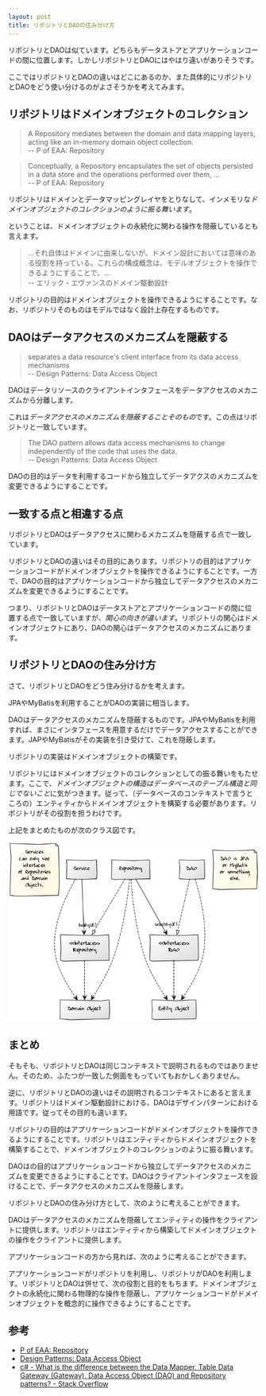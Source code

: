 ```yaml
---
layout: post
title: リポジトリとDAOの住み分け方
---
```


リポジトリとDAOは似ています。どちらもデータストアとアプリケーションコードの間に位置します。しかしリポジトリとDAOにはやはり違いがありそうです。

ここではリポジトリとDAOの違いはどこにあるのか、また具体的にリポジトリとDAOをどう使い分けるのがよさそうかを考えてみます。

リポジトリはドメインオブジェクトのコレクション
----

> A Repository mediates between the domain and data mapping layers, acting like an in-memory domain object collection.   
-- P of EAA: Repository

> Conceptually, a Repository encapsulates the set of objects persisted in a data store and the operations performed over them, ...  
-- P of EAA: Repository

リポジトリはドメインとデータマッピングレイヤをとりなして、インメモリな*ドメインオブジェクトのコレクションのように振る舞います*。

ということは、ドメインオブジェクトの永続化に関わる操作を隠蔽しているとも言えます。

> ...それ自体はドメインに由来しないが、ドメイン設計においては意味のある役割を持っている。これらの構成概念は、モデルオブジェクトを操作できるようにすることで、...  
-- エリック・エヴァンスのドメイン駆動設計

リポジトリの目的はドメインオブジェクトを操作できるようにすることです。なお、リポジトリそのものはモデルではなく設計上存在するものです。

DAOはデータアクセスのメカニズムを隠蔽する
----

> separates a data resource&#39;s client interface from its data access mechanisms  
-- Design Patterns: Data Access Object

DAOはデータリソースのクライアントインタフェースをデータアクセスのメカニズムから分離します。

これは*データアクセスのメカニズムを隠蔽することそのもの*です。この点はリポジトリと一致しています。

> The DAO pattern allows data access mechanisms to change independently of the code that uses the data.  
-- Design Patterns: Data Access Object

DAOの目的はデータを利用するコードから独立してデータアクスのメカニズムを変更できるようにすることです。

一致する点と相違する点
----

リポジトリとDAOはデータアクセスに関わるメカニズムを隠蔽する点で一致しています。

リポジトリとDAOの違いはその目的にあります。リポジトリの目的はアプリケーションコードがドメインオブジェクトを操作できるようにすることです。一方で、DAOの目的はアプリケーションコードから独立してデータアクセスのメカニズムを変更できるようにすることです。

つまり、リポジトリとDAOはデータストアとアプリケーションコードの間に位置する点で一致していますが、*関心の向きが違います*。リポジトリの関心はドメインオブジェクトにあり、DAOの関心はデータアクセスのメカニズムにあります。

リポジトリとDAOの住み分け方
----

さて、リポジトリとDAOをどう住み分けるかを考えます。

JPAやMyBatisを利用することがDAOの実装に相当します。

DAOはデータアクセスのメカニズムを隠蔽するものです。JPAやMyBatisを利用すれば、まさにインタフェースを用意するだけでデータアクセスすることができます。JAPやMyBatisがその実装を引き受けて、これを隠蔽します。

リポジトリの実装はドメインオブジェクトの構築です。

リポジトリにはドメインオブジェクトのコレクションとしての振る舞いをもたせます。ここで、*ドメインオブジェクトの構造はデータベースのテーブル構造と同じでないこと*に気がつきます。従って、（データベースのコンテキストで言うところの）エンティティからドメインオブジェクトを構築する必要があります。リポジトリがその役割を担うわけです。

上記をまとめたものが次のクラス図です。

![リポジトリとDAOの関係を示すクラス図](../images/posts/2018-03-05/class-diagram__repository-and-dao.png)

まとめ
----

そもそも、リポジトリとDAOは同じコンテキストで説明されるものではありません。そのため、ふたつが一致した側面をもっていてもおかしくありません。

逆に、リポジトリとDAOの違いはその説明されるコンテキストにあると言えます。リポジトリはドメイン駆動設計における、DAOはデザインパターンにおける用語です。従ってその目的も違います。

リポジトリの目的はアプリケーションコードがドメインオブジェクトを操作できるようにすることです。リポジトリはエンティティからドメインオブジェクトを構築することで、ドメインオブジェクトのコレクションのように振る舞います。

DAOはの目的はアプリケーションコードから独立してデータアクセスのメカニズムを変更できるようにすることです。DAOはクライアントインタフェースを設けることで、データアクセスのメカニズムを隠蔽します。

リポジトリとDAOの住み分け方として、次のように考えることができます。

DAOはデータアクセスのメカニズムを隠蔽してエンティティの操作をクライアントに提供します。リポジトリはエンティティから構築してドメインオブジェクトの操作をクライアントに提供します。

アプリケーションコードの方から見れば、次のように考えることができます。

アプリケーションコードがリポジトリを利用し、リポジトリがDAOを利用します。リポジトリとDAOは併せて、次の役割と目的をもちます。ドメインオブジェクトの永続化に関わる物理的な操作を隠蔽し、アプリケーションコードがドメインオブジェクトを概念的に操作できるようにすることです。

参考
----

- [P of EAA: Repository](https://martinfowler.com/eaaCatalog/repository.html)
- [Design Patterns: Data Access Object](http://www.oracle.com/technetwork/java/dao-138818.html)
- [c# - What is the difference between the Data Mapper, Table Data Gateway (Gateway), Data Access Object (DAO) and Repository patterns? - Stack Overflow](https://stackoverflow.com/questions/804751/what-is-the-difference-between-the-data-mapper-table-data-gateway-gateway-da)
